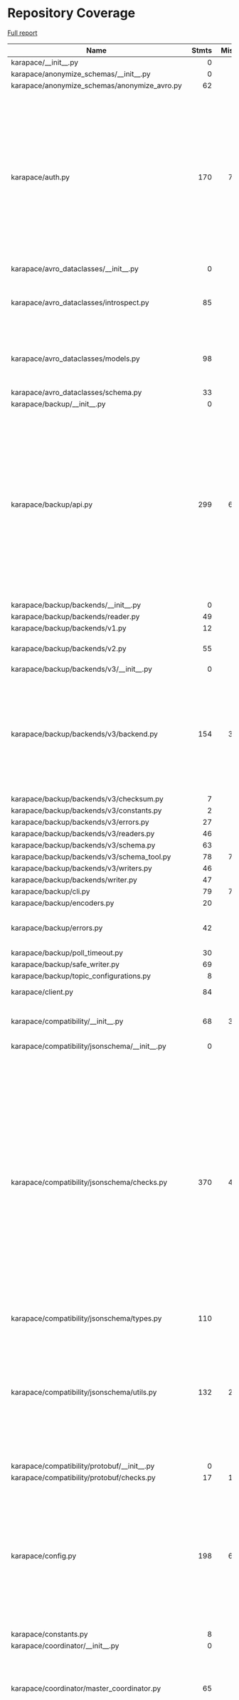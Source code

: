 # Repository Coverage

[Full report](https://htmlpreview.github.io/?https://github.com/Aiven-Open/karapace/blob/python-coverage-comment-action-data/htmlcov/index.html)

| Name                                              |    Stmts |     Miss |   Branch |   BrPart |   Cover |   Missing |
|-------------------------------------------------- | -------: | -------: | -------: | -------: | ------: | --------: |
| karapace/\_\_init\_\_.py                          |        0 |        0 |        0 |        0 |    100% |           |
| karapace/anonymize\_schemas/\_\_init\_\_.py       |        0 |        0 |        0 |        0 |    100% |           |
| karapace/anonymize\_schemas/anonymize\_avro.py    |       62 |        0 |       22 |        0 |    100% |           |
| karapace/auth.py                                  |      170 |       76 |       48 |        4 |     55% |52-59, 70, 104, 120, 138, 152-158, 162, 167-188, 191-194, 197-227, 230-254, 258-275, 279 |
| karapace/avro\_dataclasses/\_\_init\_\_.py        |        0 |        0 |        0 |        0 |    100% |           |
| karapace/avro\_dataclasses/introspect.py          |       85 |        7 |       44 |        7 |     89% |23, 47, 68, 114, 116, 122, 125 |
| karapace/avro\_dataclasses/models.py              |       98 |        6 |       44 |        4 |     93% |20, 105-106, 108, 111, 131 |
| karapace/avro\_dataclasses/schema.py              |       33 |        0 |        0 |        0 |    100% |           |
| karapace/backup/\_\_init\_\_.py                   |        0 |        0 |        0 |        0 |    100% |           |
| karapace/backup/api.py                            |      299 |       60 |      137 |       10 |     78% |142, 152-154, 168, 172, 279-281, 385, 400->exit, 480->489, 482, 529, 531, 566-576, 601-643, 652-693 |
| karapace/backup/backends/\_\_init\_\_.py          |        0 |        0 |        0 |        0 |    100% |           |
| karapace/backup/backends/reader.py                |       49 |        1 |       18 |        0 |     99% |        82 |
| karapace/backup/backends/v1.py                    |       12 |        0 |        4 |        0 |    100% |           |
| karapace/backup/backends/v2.py                    |       55 |        2 |       30 |        4 |     93% |58, 60, 70->72, 75->77 |
| karapace/backup/backends/v3/\_\_init\_\_.py       |        0 |        0 |        0 |        0 |    100% |           |
| karapace/backup/backends/v3/backend.py            |      154 |       30 |       66 |        8 |     77% |48-52, 61-62, 124, 146-156, 168-180, 252, 271, 273, 280, 309, 312 |
| karapace/backup/backends/v3/checksum.py           |        7 |        2 |        0 |        0 |     71% |    12, 15 |
| karapace/backup/backends/v3/constants.py          |        2 |        0 |        0 |        0 |    100% |           |
| karapace/backup/backends/v3/errors.py             |       27 |        0 |        0 |        0 |    100% |           |
| karapace/backup/backends/v3/readers.py            |       46 |        0 |       12 |        0 |    100% |           |
| karapace/backup/backends/v3/schema.py             |       63 |        0 |       12 |        0 |    100% |           |
| karapace/backup/backends/v3/schema\_tool.py       |       78 |       78 |       26 |        0 |      0% |     7-144 |
| karapace/backup/backends/v3/writers.py            |       46 |        1 |       10 |        1 |     96% |        24 |
| karapace/backup/backends/writer.py                |       47 |        1 |       20 |        0 |     99% |       174 |
| karapace/backup/cli.py                            |       79 |       79 |       26 |        0 |      0% |     7-178 |
| karapace/backup/encoders.py                       |       20 |        0 |       12 |        0 |    100% |           |
| karapace/backup/errors.py                         |       42 |        7 |       14 |        0 |     88% |57, 62, 67, 72, 80, 85, 90 |
| karapace/backup/poll\_timeout.py                  |       30 |        0 |       12 |        0 |    100% |           |
| karapace/backup/safe\_writer.py                   |       69 |        0 |       26 |        0 |    100% |           |
| karapace/backup/topic\_configurations.py          |        8 |        0 |        0 |        0 |    100% |           |
| karapace/client.py                                |       84 |        4 |       26 |        1 |     95% |67-68, 78-79 |
| karapace/compatibility/\_\_init\_\_.py            |       68 |       39 |       30 |        1 |     33% |51-56, 60, 64, 68, 81-174 |
| karapace/compatibility/jsonschema/\_\_init\_\_.py |        0 |        0 |        0 |        0 |    100% |           |
| karapace/compatibility/jsonschema/checks.py       |      370 |       46 |      164 |       21 |     84% |202, 252, 265, 334, 425, 435-446, 521-533, 546-550, 575, 599, 661, 674, 684, 764-776, 787-797, 822-825, 879->877, 881, 885, 895-900, 920 |
| karapace/compatibility/jsonschema/types.py        |      110 |        0 |       10 |        0 |    100% |           |
| karapace/compatibility/jsonschema/utils.py        |      132 |       22 |       64 |       11 |     80% |32, 46, 51, 105, 127-137, 150, 199-203, 209, 311->310, 330, 339, 355, 367 |
| karapace/compatibility/protobuf/\_\_init\_\_.py   |        0 |        0 |        0 |        0 |    100% |           |
| karapace/compatibility/protobuf/checks.py         |       17 |       13 |        6 |        0 |     17% |     11-25 |
| karapace/config.py                                |      198 |       64 |       50 |        5 |     60% |171-179, 231-245, 254, 261-263, 270-272, 277, 289-290, 297-323, 333-352 |
| karapace/constants.py                             |        8 |        0 |        0 |        0 |    100% |           |
| karapace/coordinator/\_\_init\_\_.py              |        0 |        0 |        0 |        0 |    100% |           |
| karapace/coordinator/master\_coordinator.py       |       65 |        9 |       12 |        3 |     84% |52-54, 57-61, 107-109, 124->126, 126->exit |
| karapace/coordinator/schema\_coordinator.py       |      476 |       38 |      140 |        9 |     91% |221-230, 243-246, 266-267, 279-280, 496-501, 519-523, 541, 551-555, 588->exit, 593->596, 607->634, 742, 759, 840, 884-885, 892-893 |
| karapace/dataclasses.py                           |       11 |        0 |        4 |        0 |    100% |           |
| karapace/dependency.py                            |       31 |        8 |        6 |        1 |     70% |15, 42, 45, 52, 55, 58-60 |
| karapace/errors.py                                |       40 |        5 |        2 |        1 |     86% |11-12, 65-67 |
| karapace/in\_memory\_database.py                  |      186 |       83 |      102 |        7 |     46% |45-58, 61-64, 67-72, 81-84, 95, 98, 104, 127, 156-158, 161->exit, 165-166, 179, 182->184, 188-196, 199-207, 213-216, 222, 225-226, 233-237, 240-242, 245-246, 267-272, 275-276, 279-283 |
| karapace/instrumentation/\_\_init\_\_.py          |        0 |        0 |        0 |        0 |    100% |           |
| karapace/instrumentation/prometheus.py            |       38 |        0 |       10 |        0 |    100% |           |
| karapace/kafka/\_\_init\_\_.py                    |        0 |        0 |        0 |        0 |    100% |           |
| karapace/kafka/admin.py                           |       75 |        0 |       13 |        0 |    100% |           |
| karapace/kafka/common.py                          |       86 |        5 |       17 |        4 |     91% |52, 54, 75, 167, 205 |
| karapace/kafka/consumer.py                        |      141 |       15 |       26 |        3 |     89% |48-49, 62, 67, 99, 102-103, 134-135, 161-162, 181-182, 187-188 |
| karapace/kafka/producer.py                        |       67 |        2 |        6 |        0 |     97% |     63-64 |
| karapace/kafka/types.py                           |        8 |        0 |        0 |        0 |    100% |           |
| karapace/kafka\_error\_handler.py                 |       28 |        0 |        6 |        0 |    100% |           |
| karapace/kafka\_rest\_apis/\_\_init\_\_.py        |      630 |       69 |      188 |       18 |     88% |98-101, 301-313, 317-319, 480, 484, 491, 494, 505, 510->509, 533-543, 686, 729-730, 741->exit, 755-761, 801, 820, 843, 854, 879-880, 903, 972-973, 986-987, 1007, 1052-1057, 1101, 1160, 1210-1212, 1216-1217, 1221-1223, 1225-1227, 1234-1235, 1250, 1291, 1295->1301 |
| karapace/kafka\_rest\_apis/authentication.py      |       64 |        0 |       18 |        0 |    100% |           |
| karapace/kafka\_rest\_apis/consumer\_manager.py   |      344 |       38 |      118 |        9 |     88% |112, 195-196, 204->exit, 233-239, 249-250, 282-283, 298-301, 306, 324, 342, 438, 440, 475-476, 479, 481, 509-519, 540-541, 574, 588-589 |
| karapace/kafka\_rest\_apis/error\_codes.py        |       19 |        0 |        0 |        0 |    100% |           |
| karapace/kafka\_rest\_apis/schema\_cache.py       |       72 |       20 |       12 |        1 |     75% |18, 22, 26, 30, 34, 46, 53-54, 57-58, 72-73, 78, 86, 89-90, 98, 101, 104, 107 |
| karapace/kafka\_utils.py                          |       20 |        0 |        4 |        0 |    100% |           |
| karapace/karapace.py                              |       49 |        5 |       14 |        1 |     90% |51, 67, 81, 91, 99 |
| karapace/karapace\_all.py                         |       55 |        9 |       16 |        5 |     80% |36-37, 43-44, 46-47, 52-53, 71, 74->exit |
| karapace/key\_format.py                           |       31 |        0 |        6 |        0 |    100% |           |
| karapace/messaging.py                             |       57 |       24 |       10 |        1 |     51% |54-56, 60->exit, 64-100, 107-111 |
| karapace/offset\_watcher.py                       |       14 |        1 |        6 |        0 |     95% |        24 |
| karapace/protobuf/\_\_init\_\_.py                 |        0 |        0 |        0 |        0 |    100% |           |
| karapace/protobuf/compare\_result.py              |       61 |        1 |       10 |        0 |     99% |        66 |
| karapace/protobuf/compare\_type\_lists.py         |       42 |        8 |       22 |        4 |     75% |44, 48, 50-55, 63 |
| karapace/protobuf/compare\_type\_storage.py       |      111 |       19 |       48 |       12 |     78% |13-14, 24, 35, 61-63, 95, 99, 102, 107, 111, 114, 118, 126, 139-141, 144 |
| karapace/protobuf/encoding\_variants.py           |       44 |       30 |       18 |        2 |     29% |17-33, 37-45, 50, 56-67 |
| karapace/protobuf/enum\_constant\_element.py      |       21 |        0 |        4 |        0 |    100% |           |
| karapace/protobuf/enum\_element.py                |       51 |        5 |       26 |        4 |     88% |59-60, 73, 75, 78 |
| karapace/protobuf/exception.py                    |       25 |        9 |        6 |        1 |     55% |12, 44, 49-55 |
| karapace/protobuf/extend\_element.py              |       22 |        0 |        6 |        0 |    100% |           |
| karapace/protobuf/extensions\_element.py          |       26 |        1 |       10 |        2 |     92% |28->38, 36 |
| karapace/protobuf/field.py                        |        7 |        0 |        0 |        0 |    100% |           |
| karapace/protobuf/field\_element.py               |      101 |        8 |       40 |        6 |     90% |110, 113, 143, 149, 160, 167, 172, 175 |
| karapace/protobuf/group\_element.py               |       27 |        0 |        8 |        1 |     97% |    33->37 |
| karapace/protobuf/io.py                           |      179 |       87 |       50 |        8 |     46% |34, 38-55, 78-83, 88, 91, 99-149, 158-168, 181-186, 214-217, 238->240, 253-267, 297-298, 310->316, 311->310, 317 |
| karapace/protobuf/known\_dependency.py            |       21 |        0 |       10 |        1 |     97% |    14->16 |
| karapace/protobuf/kotlin\_wrapper.py              |       21 |        1 |       10 |        0 |     97% |        36 |
| karapace/protobuf/location.py                     |       27 |        3 |        8 |        3 |     83% |19, 30, 39, 46->50 |
| karapace/protobuf/message\_element.py             |      117 |        3 |       62 |        3 |     97% |97-98, 100->exit, 168 |
| karapace/protobuf/one\_of\_element.py             |       49 |        0 |       22 |        0 |    100% |           |
| karapace/protobuf/option\_element.py              |       80 |        2 |       32 |        3 |     96% |50, 80->83, 87 |
| karapace/protobuf/option\_reader.py               |      104 |       17 |       50 |        4 |     81% |60, 100, 111-115, 121-127, 135-139 |
| karapace/protobuf/proto\_file\_element.py         |       94 |        4 |       46 |        3 |     95% |20->exit, 32, 118, 128, 143 |
| karapace/protobuf/proto\_normalizations.py        |      116 |        4 |       12 |        2 |     95% |151-154, 211, 222 |
| karapace/protobuf/proto\_parser.py                |      383 |        8 |      138 |        9 |     97% |109, 117, 321, 349, 486, 514, 516->519, 553, 616 |
| karapace/protobuf/proto\_type.py                  |      130 |       19 |       42 |        5 |     83% |17->19, 122, 146-147, 157, 160-169, 172, 178, 181, 185, 197, 202, 210, 249 |
| karapace/protobuf/protobuf\_to\_dict.py           |      186 |      159 |      108 |        0 |      9% |25-28, 32-33, 63, 67-69, 73, 86-133, 144-161, 189-193, 197-227, 231-305, 309-316, 323-332, 346-351 |
| karapace/protobuf/reserved\_element.py            |       27 |        1 |       12 |        1 |     95% |        38 |
| karapace/protobuf/rpc\_element.py                 |       30 |        0 |        8 |        0 |    100% |           |
| karapace/protobuf/schema.py                       |      278 |       14 |      156 |        8 |     94% |76-78, 81-83, 178, 200, 205, 278, 290, 301, 448, 505 |
| karapace/protobuf/serialization.py                |      254 |       35 |      172 |       40 |     82% |58, 60, 116, 120, 122, 124, 126, 128, 132, 134, 136, 142, 144, 148, 199, 208, 215->217, 217->219, 243, 256->245, 279, 281, 283, 285, 287, 289, 291, 293, 295, 297, 299, 301, 303, 305, 307, 309, 311, 313, 322->325, 334->331 |
| karapace/protobuf/service\_element.py             |       28 |        0 |       10 |        0 |    100% |           |
| karapace/protobuf/syntax.py                       |       12 |        1 |        2 |        0 |     93% |        24 |
| karapace/protobuf/syntax\_reader.py               |      262 |       13 |      124 |       15 |     92% |53-54, 66, 105, 168->179, 191-192, 214, 218->221, 225->246, 247, 248->259, 252->258, 260, 265->274, 300->323, 313-314, 345, 368 |
| karapace/protobuf/type\_element.py                |       25 |        9 |        4 |        1 |     66% |14-16, 32, 35-36, 39-40, 43 |
| karapace/protobuf/type\_tree.py                   |       65 |        2 |       36 |        3 |     95% |66, 70->68, 73 |
| karapace/protobuf/utils.py                        |       46 |        3 |       20 |        3 |     91% |10, 20, 52 |
| karapace/rapu.py                                  |      262 |       55 |       96 |       19 |     75% |84, 88, 103, 107, 140, 143, 234, 243-252, 277-281, 286, 292-301, 307, 314, 317->320, 322->325, 325->328, 335, 341-342, 347-354, 359-364, 371, 374-375, 383, 405-408, 451, 467, 481-483 |
| karapace/schema\_models.py                        |      167 |       32 |       62 |       10 |     81% |79->84, 82, 114, 121-122, 138-140, 145-152, 159, 171-180, 193, 203-204, 210-211, 218-230, 314, 320-321, 324, 327-329, 354, 406->exit |
| karapace/schema\_reader.py                        |      399 |      115 |      130 |       20 |     67% |186-196, 204-214, 233-241, 251-252, 269, 272-276, 281, 287-299, 324, 333, 349->352, 369-377, 391->400, 474->477, 481-482, 483->exit, 489-490, 493-498, 504, 508-512, 516-517, 530-532, 546-548, 549->569, 552-553, 561, 565-567, 577-578, 590-591, 604, 621, 628, 631-634, 645-665, 671-679 |
| karapace/schema\_references.py                    |       36 |        4 |        8 |        1 |     89% |26, 40, 57, 60 |
| karapace/schema\_registry.py                      |      245 |      182 |       94 |        0 |     20% |64, 68, 71-72, 92-101, 104-112, 115-117, 120-128, 131-190, 193-227, 230-237, 240-266, 271-282, 285-286, 303-401, 406-414, 417, 420, 432-447, 450-452, 455-456, 462, 465-467 |
| karapace/schema\_registry\_apis.py                |      540 |      400 |      187 |        7 |     22% |90-91, 102-118, 130, 133-135, 139, 145, 148, 335->337, 338, 341-361, 365, 382-455, 458-478, 487-551, 556-580, 583, 586-590, 593-618, 623-649, 666-691, 701-716, 719-728, 733-786, 791-818, 823-893, 898-915, 925-950, 955-962, 973-974, 985, 1005-1026, 1029-1030, 1045-1079, 1084-1189, 1206-1288, 1296-1297, 1310-1322, 1329-1332, 1337-1354, 1357 |
| karapace/schema\_type.py                          |        6 |        0 |        2 |        0 |    100% |           |
| karapace/sentry/\_\_init\_\_.py                   |       16 |        3 |        0 |        0 |     81% | 11, 25-26 |
| karapace/sentry/sentry\_client.py                 |       21 |        0 |        2 |        1 |     96% |  58->exit |
| karapace/sentry/sentry\_client\_api.py            |       13 |        2 |        0 |        0 |     85% |    23, 26 |
| karapace/serialization.py                         |      275 |       28 |      106 |       14 |     89% |83, 121, 138, 149, 153, 179-180, 210, 224-225, 232, 246-247, 289-290, 339->342, 373, 378, 449-454, 460-463, 481, 490 |
| karapace/statsd.py                                |       60 |        9 |       18 |        4 |     81% |35-37, 61, 70, 72-74, 76 |
| karapace/typing.py                                |       69 |        2 |       22 |        2 |     96% |    75, 87 |
| karapace/utils.py                                 |      134 |       44 |       54 |        3 |     68% |31-33, 45-47, 52, 57, 62, 67, 73-82, 93, 105, 118, 132, 137, 152, 156, 198, 206-209, 228-246 |
| karapace/version.py                               |        1 |        0 |        0 |        0 |    100% |           |
|                                         **TOTAL** | **10491** | **2211** | **3782** |  **365** | **76%** |           |


## Setup coverage badge

Below are examples of the badges you can use in your main branch `README` file.

### Direct image

[![Coverage badge](https://raw.githubusercontent.com/Aiven-Open/karapace/python-coverage-comment-action-data/badge.svg)](https://htmlpreview.github.io/?https://github.com/Aiven-Open/karapace/blob/python-coverage-comment-action-data/htmlcov/index.html)

This is the one to use if your repository is private or if you don't want to customize anything.

### [Shields.io](https://shields.io) Json Endpoint

[![Coverage badge](https://img.shields.io/endpoint?url=https://raw.githubusercontent.com/Aiven-Open/karapace/python-coverage-comment-action-data/endpoint.json)](https://htmlpreview.github.io/?https://github.com/Aiven-Open/karapace/blob/python-coverage-comment-action-data/htmlcov/index.html)

Using this one will allow you to [customize](https://shields.io/endpoint) the look of your badge.
It won't work with private repositories. It won't be refreshed more than once per five minutes.

### [Shields.io](https://shields.io) Dynamic Badge

[![Coverage badge](https://img.shields.io/badge/dynamic/json?color=brightgreen&label=coverage&query=%24.message&url=https%3A%2F%2Fraw.githubusercontent.com%2FAiven-Open%2Fkarapace%2Fpython-coverage-comment-action-data%2Fendpoint.json)](https://htmlpreview.github.io/?https://github.com/Aiven-Open/karapace/blob/python-coverage-comment-action-data/htmlcov/index.html)

This one will always be the same color. It won't work for private repos. I'm not even sure why we included it.

## What is that?

This branch is part of the
[python-coverage-comment-action](https://github.com/marketplace/actions/python-coverage-comment)
GitHub Action. All the files in this branch are automatically generated and may be
overwritten at any moment.